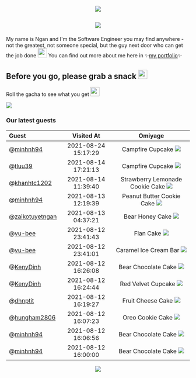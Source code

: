 <p align="center"><img src="https://ntuyetngan.com/public/github/readme-top.png">

## <p align="center"><img src="https://ntuyetngan.com/public/github/readme-hello.png" align="center">

My name is Ngan and I'm the Software Engineer you may find anywhere - not the greatest, not someone special, but the guy next door who can get the job done <img src="https://emojis.slackmojis.com/emojis/images/1597609912/10174/wfh_parrot.gif" width="25px">
You can find out more about me here in ✨<a href="https://ntuyetngan.com/" target="_blank">my portfolio</a>✨

## Before you go, please grab a snack <img src="https://emojis.slackmojis.com/emojis/images/1613285697/12806/meow_attention.png" width="25px">
Roll the gacha to see what you get <img src="https://emojis.slackmojis.com/emojis/images/1471119458/989/parrot_dad.gif" width="25px">

<a href="https://github.com/ngantn1994/ngantn1994/issues/new?title=roll&template=feature_request.md"><img src="https://ntuyetngan.com/public/github/readme-gacha.gif"></a>

### Our latest guests

| Guest | Visited At | Omiyage |
| :--- | :---: | :---: |
| @<a href="https://github.com/minhnh94">minhnh94</a> | 2021-08-24 15:17:29 | Campfire Cupcake <img src="https://ntuyetngan.com/public/github/omiyage/0/32/9.png"> |
| @<a href="https://github.com/tluu39">tluu39</a> | 2021-08-14 17:21:13 | Campfire Cupcake <img src="https://ntuyetngan.com/public/github/omiyage/0/32/9.png"> |
| @<a href="https://github.com/khanhtc1202">khanhtc1202</a> | 2021-08-14 11:39:40 | Strawberry Lemonade Cookie Cake <img src="https://ntuyetngan.com/public/github/omiyage/0/32/28.png"> |
| @<a href="https://github.com/minhnh94">minhnh94</a> | 2021-08-13 12:19:39 | Peanut Butter Cookie Cake <img src="https://ntuyetngan.com/public/github/omiyage/0/32/27.png"> |
| @<a href="https://github.com/zaikotuyetngan">zaikotuyetngan</a> | 2021-08-13 04:37:21 | Bear Honey Cake <img src="https://ntuyetngan.com/public/github/omiyage/0/32/1.png"> |
| @<a href="https://github.com/vu-bee">vu-bee</a> | 2021-08-12 23:41:43 | Flan Cake <img src="https://ntuyetngan.com/public/github/omiyage/0/32/22.png"> |
| @<a href="https://github.com/vu-bee">vu-bee</a> | 2021-08-12 23:41:01 | Caramel Ice Cream Bar <img src="https://ntuyetngan.com/public/github/omiyage/0/32/13.png"> |
| @<a href="https://github.com/KenyDinh">KenyDinh</a> | 2021-08-12 16:26:08 | Bear Chocolate Cake <img src="https://ntuyetngan.com/public/github/omiyage/0/32/0.png"> |
| @<a href="https://github.com/KenyDinh">KenyDinh</a> | 2021-08-12 16:24:44 | Red Velvet Cupcake <img src="https://ntuyetngan.com/public/github/omiyage/0/32/12.png"> |
| @<a href="https://github.com/dhnptit">dhnptit</a> | 2021-08-12 16:19:27 | Fruit Cheese Cake <img src="https://ntuyetngan.com/public/github/omiyage/0/32/15.png"> |
| @<a href="https://github.com/hungham2806">hungham2806</a> | 2021-08-12 16:07:23 | Oreo Cookie Cake <img src="https://ntuyetngan.com/public/github/omiyage/0/32/26.png"> |
| @<a href="https://github.com/minhnh94">minhnh94</a> | 2021-08-12 16:06:56 | Bear Chocolate Cake <img src="https://ntuyetngan.com/public/github/omiyage/0/32/0.png"> |
| @<a href="https://github.com/minhnh94">minhnh94</a> | 2021-08-12 16:00:00 | Bear Chocolate Cake <img src="https://ntuyetngan.com/public/github/omiyage/0/32/0.png"> |
<p align="center"><img src="https://ntuyetngan.com/public/github/readme-bottom.png">